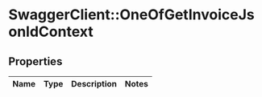 # SwaggerClient::OneOfGetInvoiceJsonldContext

## Properties
Name | Type | Description | Notes
------------ | ------------- | ------------- | -------------

